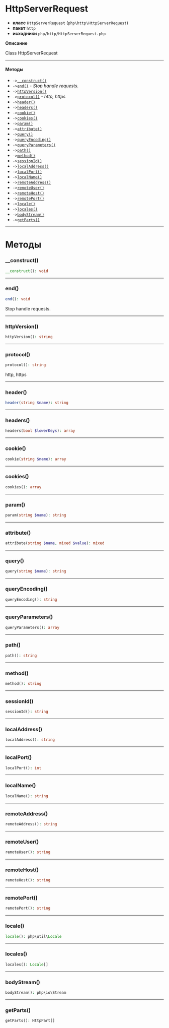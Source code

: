 # HttpServerRequest

- **класс** `HttpServerRequest` (`php\http\HttpServerRequest`)
- **пакет** `http`
- **исходники** `php/http/HttpServerRequest.php`

**Описание**

Class HttpServerRequest

---

#### Методы

- `->`[`__construct()`](#method-__construct)
- `->`[`end()`](#method-end) - _Stop handle requests._
- `->`[`httpVersion()`](#method-httpversion)
- `->`[`protocol()`](#method-protocol) - _http, https_
- `->`[`header()`](#method-header)
- `->`[`headers()`](#method-headers)
- `->`[`cookie()`](#method-cookie)
- `->`[`cookies()`](#method-cookies)
- `->`[`param()`](#method-param)
- `->`[`attribute()`](#method-attribute)
- `->`[`query()`](#method-query)
- `->`[`queryEncoding()`](#method-queryencoding)
- `->`[`queryParameters()`](#method-queryparameters)
- `->`[`path()`](#method-path)
- `->`[`method()`](#method-method)
- `->`[`sessionId()`](#method-sessionid)
- `->`[`localAddress()`](#method-localaddress)
- `->`[`localPort()`](#method-localport)
- `->`[`localName()`](#method-localname)
- `->`[`remoteAddress()`](#method-remoteaddress)
- `->`[`remoteUser()`](#method-remoteuser)
- `->`[`remoteHost()`](#method-remotehost)
- `->`[`remotePort()`](#method-remoteport)
- `->`[`locale()`](#method-locale)
- `->`[`locales()`](#method-locales)
- `->`[`bodyStream()`](#method-bodystream)
- `->`[`getParts()`](#method-getparts)

---
# Методы

<a name="method-__construct"></a>

### __construct()
```php
__construct(): void
```

---

<a name="method-end"></a>

### end()
```php
end(): void
```
Stop handle requests.

---

<a name="method-httpversion"></a>

### httpVersion()
```php
httpVersion(): string
```

---

<a name="method-protocol"></a>

### protocol()
```php
protocol(): string
```
http, https

---

<a name="method-header"></a>

### header()
```php
header(string $name): string
```

---

<a name="method-headers"></a>

### headers()
```php
headers(bool $lowerKeys): array
```

---

<a name="method-cookie"></a>

### cookie()
```php
cookie(string $name): array
```

---

<a name="method-cookies"></a>

### cookies()
```php
cookies(): array
```

---

<a name="method-param"></a>

### param()
```php
param(string $name): string
```

---

<a name="method-attribute"></a>

### attribute()
```php
attribute(string $name, mixed $value): mixed
```

---

<a name="method-query"></a>

### query()
```php
query(string $name): string
```

---

<a name="method-queryencoding"></a>

### queryEncoding()
```php
queryEncoding(): string
```

---

<a name="method-queryparameters"></a>

### queryParameters()
```php
queryParameters(): array
```

---

<a name="method-path"></a>

### path()
```php
path(): string
```

---

<a name="method-method"></a>

### method()
```php
method(): string
```

---

<a name="method-sessionid"></a>

### sessionId()
```php
sessionId(): string
```

---

<a name="method-localaddress"></a>

### localAddress()
```php
localAddress(): string
```

---

<a name="method-localport"></a>

### localPort()
```php
localPort(): int
```

---

<a name="method-localname"></a>

### localName()
```php
localName(): string
```

---

<a name="method-remoteaddress"></a>

### remoteAddress()
```php
remoteAddress(): string
```

---

<a name="method-remoteuser"></a>

### remoteUser()
```php
remoteUser(): string
```

---

<a name="method-remotehost"></a>

### remoteHost()
```php
remoteHost(): string
```

---

<a name="method-remoteport"></a>

### remotePort()
```php
remotePort(): string
```

---

<a name="method-locale"></a>

### locale()
```php
locale(): php\util\Locale
```

---

<a name="method-locales"></a>

### locales()
```php
locales(): Locale[]
```

---

<a name="method-bodystream"></a>

### bodyStream()
```php
bodyStream(): php\io\Stream
```

---

<a name="method-getparts"></a>

### getParts()
```php
getParts(): HttpPart[]
```